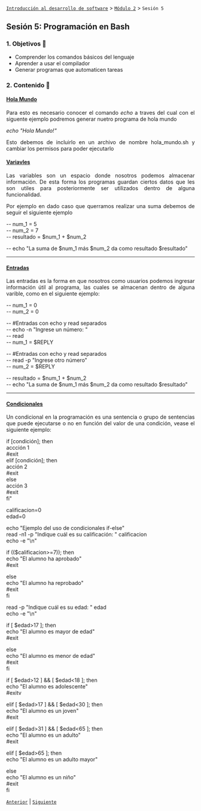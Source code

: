 [`Introducción al desarrollo de software`](../../README.md) > [`Módulo 2`](../README.md) > `Sesión 5` 

## Sesión 5: Programación en Bash

<div style="text-align: justify;">

### 1. Objetivos :dart:

 - Comprender los comandos básicos del lenguaje
 - Aprender a usar el compilador
 - Generar programas que automaticen tareas 

### 2. Contenido :blue_book:

 #### <ins> Hola Mundo </ins>

Para esto es necesario conocer el comando *echo* a traves del cual con el siguente ejemplo podremos generar nuetro programa de hola mundo

*echo "Hola Mundo!"*

Esto debemos de incluirlo en un archivo de nombre hola_mundo.sh y cambiar los permisos para poder ejecutarlo


 #### <ins> Variavles </ins>

Las variables son un espacio donde nosotros podemos almacenar información. De esta forma los programas guardan ciertos datos que les son utiles para posteriormente ser utilizados dentro de alguna funcionalidad. 

Por ejemplo en dado caso que querramos realizar una suma debemos de seguir el siguiente ejemplo

-- num_1 = 5 <br>
-- num_2 = 7 <br>
-- resultado = $num_1 + $num_2<br>

-- echo "La suma de $num_1 más $num_2 da como resultado $resultado"<br>

--- 

#### <ins> Entradas </ins>

Las entradas es la forma en que nosotros como usuarios podemos ingresar información útil al programa, las cuales se almacenan dentro de alguna varible, como en el siguiente ejemplo:

-- num_1 = 0<br>
-- num_2 = 0<br>

-- #Entradas con echo y read separados<br>
-- echo -n "Ingrese un número: "<br>
-- read<br>
-- num_1 = $REPLY<br>

-- #Entradas con echo y read separados<br>
-- read -p "Ingrese otro número"<br>
-- num_2 = $REPLY<br>

-- resultado = $num_1 + $num_2<br>
-- echo "La suma de $num_1 más $num_2 da como resultado $resultado"<br>

---

#### <ins> Condicionales </ins>

Un condicional en la programación es una sentencia o grupo de sentencias que puede ejecutarse o no en función del valor de una condición, vease el siguiente ejemplo: 

 if [condición]; then<br>
   accción 1<br>
   #exit<br>
 elif [condición]; then<br>
   acción 2<br>
   #exit<br>
 else <br>
   acción 3<br>
   #exit<br>
 fi"<br>

calificacion=0<br>
edad=0<br>

echo "Ejemplo del uso de condicionales if-else"<br>
read -n1 -p "Indique cuál es su calificación: " calificacion<br>
echo -e "\n"<br>

if (($calificacion>=7)); then<br>
    echo "El alumno ha aprobado"<br>
    #exit<br>

else  <br>
    echo "El alumno ha reprobado"<br>
    #exit<br>
fi<br>

read -p "Indique cuál es su edad: " edad<br>
echo -e "\n"<br>

if [ $edad>17 ]; then<br>
    echo "El alumno es mayor de edad"<br>
    #exit<br>

else  <br>
    echo "El alumno es menor de edad"<br>
    #exit<br>
fi<br>

if [ $edad>12 ] && [ $edad<18 ]; then<br>
    echo "El alumno es adolescente"<br>
    #exitv

elif [ $edad>17 ] && [ $edad<30 ]; then<br>
    echo "El alumno es un joven"<br>
    #exit<br>

elif [ $edad>31 ] && [ $edad<65 ]; then  <br>
    echo "El alumno es un adulto"<br>
    #exit<br>

elif [ $edad>65 ]; then<br>
    echo "El alumno es un adulto mayor"<br>

else  <br>
    echo "El alumno es un niño"<br>
    #exit<br>
fi<br>

 [`Anterior`](../README.md) | [`Siguiente`](Reto-01/README.md)

 </div>
